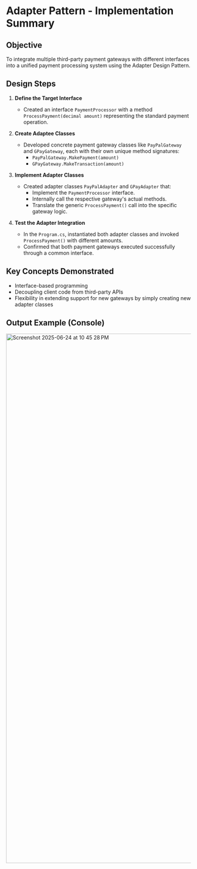 # Adapter Pattern - Implementation Summary

## Objective
To integrate multiple third-party payment gateways with different interfaces into a unified payment processing system using the Adapter Design Pattern.

## Design Steps

1. **Define the Target Interface**
   - Created an interface `PaymentProcessor` with a method `ProcessPayment(decimal amount)` representing the standard payment operation.

2. **Create Adaptee Classes**
   - Developed concrete payment gateway classes like `PayPalGateway` and `GPayGateway`, each with their own unique method signatures:
     - `PayPalGateway.MakePayment(amount)`
     - `GPayGateway.MakeTransaction(amount)`

3. **Implement Adapter Classes**
   - Created adapter classes `PayPalAdapter` and `GPayAdapter` that:
     - Implement the `PaymentProcessor` interface.
     - Internally call the respective gateway's actual methods.
     - Translate the generic `ProcessPayment()` call into the specific gateway logic.

4. **Test the Adapter Integration**
   - In the `Program.cs`, instantiated both adapter classes and invoked `ProcessPayment()` with different amounts.
   - Confirmed that both payment gateways executed successfully through a common interface.

## Key Concepts Demonstrated

- Interface-based programming
- Decoupling client code from third-party APIs
- Flexibility in extending support for new gateways by simply creating new adapter classes

## Output Example (Console)
<img width="1440" alt="Screenshot 2025-06-24 at 10 45 28 PM" src="https://github.com/user-attachments/assets/46f881c8-0a61-4e8b-ae67-4cd568584105" />

